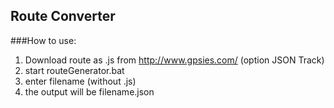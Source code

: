 ## Route Converter

###How to use:
1. Download route as .js from http://www.gpsies.com/ (option JSON Track)
2. start routeGenerator.bat
3. enter filename (without .js)
4. the output will be filename.json